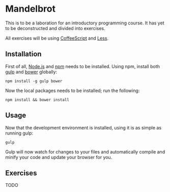 # Mandelbrot

This is to be a laboration for an introductory programming course. It has yet to be deconstructed and divided into exercises.

All exercises will be using [CoffeeScript](http://coffeescript.org/) and [Less](http://lesscss.org/).

## Installation

First of all, [Node.js](http://nodejs.org/) and [npm](https://www.npmjs.com/) needs to be installed. Using npm, install both [gulp](http://gulpjs.com/) and [bower](http://bower.io/) globally:

```
npm install -g gulp bower
```

Now the local packages needs to be installed; run the following:

```
npm install && bower install
```

## Usage

Now that the development environment is installed, using it is as simple as running gulp:

```
gulp
```

Gulp will now watch for changes to your files and automatically compile and minify your code and update your browser for you.

## Exercises
TODO
